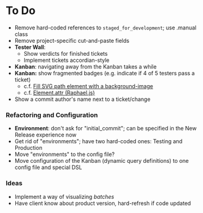 # To Do

 - Remove hard-coded references to `staged_for_development`; use .manual class
 - Remove project-specific cut-and-paste fields
 - **Tester Wall**:
   - Show verdicts for finished tickets
   - Implement tickets accordian-style
 - **Kanban**: navigating away from the Kanban takes a while
 - **Kanban:** show fragmented badges (e.g. indicate if 4 of 5 testers pass a ticket)
   - c.f. [Fill SVG path element with a background-image](http://stackoverflow.com/questions/3796025/fill-svg-path-element-with-a-background-image)
   - c.f. [Element.attr (Raphael.js)](http://raphaeljs.com/reference.html#Element.attr)
 - Show a commit author's name next to a ticket/change

### Refactoring and Configuration

 - **Environment**: don't ask for "initial_commit"; can be specified in the New Release experience now
 - Get rid of "environments"; have two hard-coded ones: Testing and Production
 - Move "environments" to the config file?
 - Move configuration of the Kanban (dynamic query definitions) to one config file and special DSL

### Ideas

 - Implement a way of visualizing _batches_
 - Have client know about product version, hard-refresh if code updated
